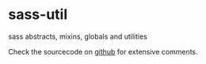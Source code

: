# sass-util
sass abstracts, mixins, globals and utilities

Check the sourcecode on [github](https://github.com/squirrel-forge/sass-util) for extensive comments.
